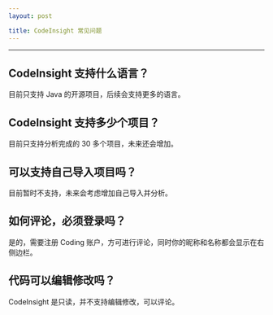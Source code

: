 ```yaml
---
layout: post

title: CodeInsight 常见问题
---
```



---

## CodeInsight 支持什么语言？

目前只支持 Java 的开源项目，后续会支持更多的语言。

## CodeInsight 支持多少个项目？

目前只支持分析完成的 30 多个项目，未来还会增加。

## 可以支持自己导入项目吗？

目前暂时不支持，未来会考虑增加自己导入并分析。

## 如何评论，必须登录吗？

是的，需要注册 Coding 账户，方可进行评论，同时你的昵称和名称都会显示在右侧边栏。

## 代码可以编辑修改吗？

CodeInsight 是只读，并不支持编辑修改，可以评论。